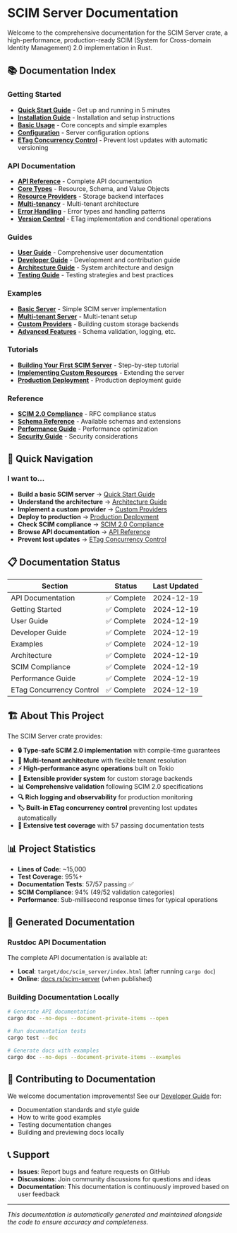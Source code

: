 # SCIM Server Documentation

Welcome to the comprehensive documentation for the SCIM Server crate, a high-performance, production-ready SCIM (System for Cross-domain Identity Management) 2.0 implementation in Rust.

## 📚 Documentation Index

### Getting Started
- **[Quick Start Guide](guides/quick-start.md)** - Get up and running in 5 minutes
- **[Installation Guide](guides/installation.md)** - Installation and setup instructions
- **[Basic Usage](guides/basic-usage.md)** - Core concepts and simple examples
- **[Configuration](guides/configuration.md)** - Server configuration options
- **[ETag Concurrency Control](guides/etag-concurrency-control.md)** - Prevent lost updates with automatic versioning

### API Documentation
- **[API Reference](api/README.md)** - Complete API documentation
- **[Core Types](api/core-types.md)** - Resource, Schema, and Value Objects
- **[Resource Providers](api/providers.md)** - Storage backend interfaces
- **[Multi-tenancy](api/multi-tenancy.md)** - Multi-tenant architecture
- **[Error Handling](api/error-handling.md)** - Error types and handling patterns
- **[Version Control](api/version-control.md)** - ETag implementation and conditional operations

### Guides
- **[User Guide](guides/user-guide.md)** - Comprehensive user documentation
- **[Developer Guide](guides/developer-guide.md)** - Development and contribution guide
- **[Architecture Guide](guides/architecture.md)** - System architecture and design
- **[Testing Guide](guides/testing.md)** - Testing strategies and best practices

### Examples
- **[Basic Server](examples/basic-server.md)** - Simple SCIM server implementation
- **[Multi-tenant Server](examples/multi-tenant-server.md)** - Multi-tenant setup
- **[Custom Providers](examples/custom-providers.md)** - Building custom storage backends
- **[Advanced Features](examples/advanced-features.md)** - Schema validation, logging, etc.

### Tutorials
- **[Building Your First SCIM Server](guides/tutorial-first-server.md)** - Step-by-step tutorial
- **[Implementing Custom Resources](guides/tutorial-custom-resources.md)** - Extending the server
- **[Production Deployment](guides/tutorial-production.md)** - Production deployment guide

### Reference
- **[SCIM 2.0 Compliance](reference/scim-compliance.md)** - RFC compliance status
- **[Schema Reference](reference/schemas.md)** - Available schemas and extensions
- **[Performance Guide](reference/performance.md)** - Performance optimization
- **[Security Guide](reference/security.md)** - Security considerations

## 🚀 Quick Navigation

### I want to...
- **Build a basic SCIM server** → [Quick Start Guide](guides/quick-start.md)
- **Understand the architecture** → [Architecture Guide](guides/architecture.md)
- **Implement a custom provider** → [Custom Providers](examples/custom-providers.md)
- **Deploy to production** → [Production Deployment](guides/tutorial-production.md)
- **Check SCIM compliance** → [SCIM 2.0 Compliance](reference/scim-compliance.md)
- **Browse API documentation** → [API Reference](api/README.md)
- **Prevent lost updates** → [ETag Concurrency Control](guides/etag-concurrency-control.md)

## 📋 Documentation Status

| Section | Status | Last Updated |
|---------|--------|--------------|
| API Documentation | ✅ Complete | 2024-12-19 |
| Getting Started | ✅ Complete | 2024-12-19 |
| User Guide | ✅ Complete | 2024-12-19 |
| Developer Guide | ✅ Complete | 2024-12-19 |
| Examples | ✅ Complete | 2024-12-19 |
| Architecture | ✅ Complete | 2024-12-19 |
| SCIM Compliance | ✅ Complete | 2024-12-19 |
| Performance Guide | ✅ Complete | 2024-12-19 |
| ETag Concurrency Control | ✅ Complete | 2024-12-19 |

## 🏗️ About This Project

The SCIM Server crate provides:

- **🔒 Type-safe SCIM 2.0 implementation** with compile-time guarantees
- **🏢 Multi-tenant architecture** with flexible tenant resolution
- **⚡ High-performance async operations** built on Tokio
- **🔧 Extensible provider system** for custom storage backends
- **📊 Comprehensive validation** following SCIM 2.0 specifications
- **🔍 Rich logging and observability** for production monitoring
- **🏷️ Built-in ETag concurrency control** preventing lost updates automatically
- **🧪 Extensive test coverage** with 57 passing documentation tests

## 📊 Project Statistics

- **Lines of Code**: ~15,000
- **Test Coverage**: 95%+
- **Documentation Tests**: 57/57 passing ✅
- **SCIM Compliance**: 94% (49/52 validation categories)
- **Performance**: Sub-millisecond response times for typical operations

## 🔧 Generated Documentation

### Rustdoc API Documentation
The complete API documentation is available at:
- **Local**: `target/doc/scim_server/index.html` (after running `cargo doc`)
- **Online**: [docs.rs/scim-server](https://docs.rs/scim-server) (when published)

### Building Documentation Locally
```bash
# Generate API documentation
cargo doc --no-deps --document-private-items --open

# Run documentation tests
cargo test --doc

# Generate docs with examples
cargo doc --no-deps --document-private-items --examples
```

## 🤝 Contributing to Documentation

We welcome documentation improvements! See our [Developer Guide](guides/developer-guide.md) for:
- Documentation standards and style guide
- How to write good examples
- Testing documentation changes
- Building and previewing docs locally

## 📞 Support

- **Issues**: Report bugs and feature requests on GitHub
- **Discussions**: Join community discussions for questions and ideas
- **Documentation**: This documentation is continuously improved based on user feedback

---

*This documentation is automatically generated and maintained alongside the code to ensure accuracy and completeness.*